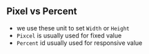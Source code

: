 ## Pixel vs Percent
- we use these unit to set `Width` or `Height`
- `Pixcel` is usually used for fixed value
- `Percent` id usually used for responsive value
